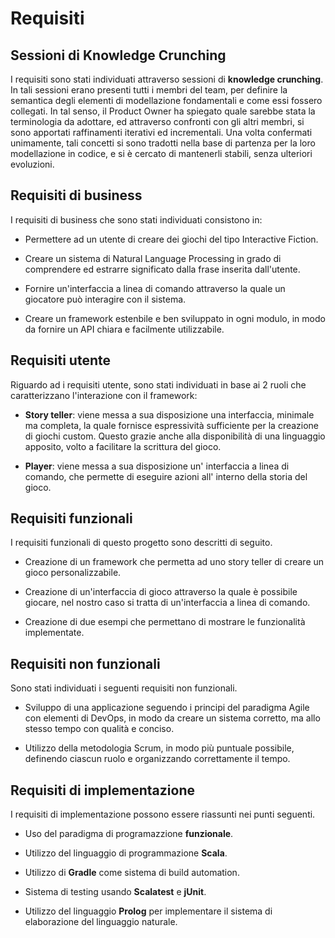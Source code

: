 # Requisiti

## Sessioni di Knowledge Crunching
I requisiti sono stati individuati attraverso sessioni di **knowledge crunching**.
In tali sessioni erano presenti tutti i membri del team, per definire la semantica 
degli elementi di modellazione fondamentali e come essi fossero collegati. In tal senso, il Product Owner ha spiegato 
quale sarebbe stata la terminologia da adottare, ed attraverso confronti con gli altri membri,
si sono apportati raffinamenti iterativi ed incrementali.
Una volta confermati unimamente, tali concetti si sono tradotti nella base di partenza
per la loro modellazione in codice, e si è cercato di mantenerli stabili,
senza ulteriori evoluzioni.

## Requisiti di business


I requisiti di business che sono stati individuati consistono in:

- Permettere ad un utente di creare dei giochi del tipo Interactive Fiction.

- Creare un sistema di Natural Language Processing in grado di comprendere ed
  estrarre significato dalla frase inserita dall'utente.

- Fornire un'interfaccia a linea di comando attraverso la quale un giocatore può
  interagire con il sistema.

- Creare un framework estenbile e ben sviluppato in ogni modulo, in modo da
  fornire un API chiara e facilmente utilizzabile.

## Requisiti utente

Riguardo ad i requisiti utente, sono stati individuati in base ai 2 ruoli che
caratterizzano l'interazione con il framework:

- **Story teller**: viene messa a sua disposizione una interfaccia, minimale ma
completa, la quale fornisce espressività sufficiente per la creazione di giochi
  custom. Questo grazie anche alla disponibilità di una linguaggio apposito, volto
  a facilitare la scrittura del gioco.
  

- **Player**: viene messa a sua disposizione un' interfaccia a linea di comando,
che permette di eseguire azioni all' interno della storia del gioco.
  

## Requisiti funzionali

I requisiti funzionali di questo progetto sono descritti di seguito.

- Creazione di un framework che permetta ad uno story teller di creare un gioco
  personalizzabile.

- Creazione di un'interfaccia di gioco attraverso la quale è possibile giocare,
  nel nostro caso si tratta di un'interfaccia a linea di comando.

- Creazione di due esempi che permettano di mostrare le funzionalità
  implementate.

## Requisiti non funzionali

Sono stati individuati i seguenti requisiti non funzionali.

- Sviluppo di una applicazione seguendo i principi del paradigma Agile con
  elementi di DevOps, in modo da creare un sistema corretto, ma allo stesso
  tempo con qualità e conciso.

- Utilizzo della metodologia Scrum, in modo più puntuale possibile, definendo
  ciascun ruolo e organizzando correttamente il tempo.

## Requisiti di implementazione

I requisiti di implementazione possono essere riassunti nei punti seguenti.

- Uso del paradigma di programazzione **funzionale**.

- Utilizzo del linguaggio di programmazione **Scala**.

- Utilizzo di **Gradle** come sistema di build automation.

- Sistema di testing usando **Scalatest** e **jUnit**.

- Utilizzo del linguaggio **Prolog** per implementare il sistema di elaborazione
  del linguaggio naturale.

